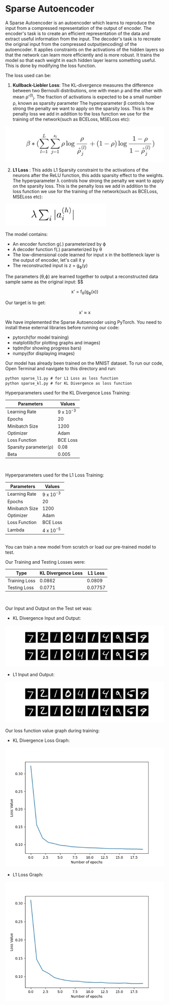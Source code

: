 # Sparse Autoencoder

A Sparse Autoencoder is an autoencoder which learns to reproduce the input from a compressed representation of the output of encoder. The encoder's task is to create an efficient representation of the data and extract useful information from the input. The decoder's task is to recreate the original input from the compressed output(encoding) of the autoencoder.
It applies constraints on the activations of the hidden layers so that the network can learn more efficiently and is more robust. It trains the model so that each weight in each hidden layer learns something useful.
This is done by modifying the loss function.

The loss used can be:

1) **Kullback-Liebler Loss**:
   The KL-divergence measures the difference between two Bernoulli distributions, one with mean ρ and the other with mean ρ'<sup>(l)</sup><sub>j</sub>.
   The fraction of activations is expected to be a small number ρ, known as sparsity parameter
   The hyperparameter β controls how strong the penalty we want to apply on the sparsity loss. This is the penalty loss we add in addition to the loss function we use for the training of the network(such as BCELoss, MSELoss etc):

 ![KL Divergence Loss Function Image](kl_div_formula.png)


2) **L1 Loss** : This adds L1 Sparsity constraint to the activations of the neurons after the ReLU function, this adds sparsity effect to the weights. The hyperparameter λ controls how strong the penalty we want to apply on the sparsity loss. This is the penalty loss we add in addition to the loss function we use for the training of the network(such as BCELoss, MSELoss etc):

![L1 Loss Function Image](l1_formula.png)


The model contains:
* An encoder function g(.) parameterized by ϕ
* A decoder function f(.) parameterized by θ
* The low-dimensional code learned for input x in the bottleneck layer is the output of encoder, let's call it y 
* The reconstructed input is z = g<sub>ϕ</sub>(y)

The parameters (θ,ϕ) are learned together to output a reconstructed data sample same as the original input:
$$
<div align='center'> x' = f<sub>θ</sub>(g<sub>ϕ</sub>(x)) </div>

Our target is to get:
<div align='center'> x' ≈ x </div>

We have implemented the Sparse Autoencoder using PyTorch. You need to install these external libraries before running our code: 
* pytorch(for model training)
* matplotlib(for plotting graphs and images)
* tqdm(for showing progress bars)
* numpy(for displaying images)

Our model has already been trained on the MNIST dataset. To run our code, Open Terminal and navigate to this directory and run:
```
python sparse_l1.py # for L1 Loss as loss function
python sparse_kl.py # for KL Divergence as loss function
```

Hyperparameters used for the KL Divergence Loss Training:

| Parameters|  Values |
| -------- | -------- |
| Learning Rate | 9 x 10<sup>-3</sup>  | 
| Epochs | 20 |
| Minibatch Size | 1200 |
| Optimizer | Adam |
| Loss Function | BCE Loss |
| Sparsity parameter(ρ) | 0.08 |
| Beta | 0.005 |
<br/>

Hyperparameters used for the L1 Loss Training:

| Parameters|  Values |
| -------- | -------- |
| Learning Rate | 9 x 10<sup>-3</sup>  | 
| Epochs | 20 |
| Minibatch Size | 1200 |
| Optimizer | Adam |
| Loss Function | BCE Loss |
| Lambda | 4 x 10<sup>-5</sup> |
<br/>
You can train a new model from scratch or load our pre-trained model to test.

Our Training and Testing Losses were:

| Type | KL Divergence Loss | L1 Loss |
| -------- | -------- | -------- |
| Training Loss | 0.0862 | 0.0809 |
| Testing Loss | 0.0771 | 0.07757 |
<br/>

Our Input and Output on the Test set was:

* KL Divergence Input and Output:

![Output Image](kl_op.jpeg)

* L1 Input and Output:

![Output Image](l1_op.jpeg)


Our loss function value graph during training:

* KL Divergence Loss Graph:

![Graph Image](lossgraph_kl.jpeg)

* L1 Loss Graph:

![Graph Image](lossgraph_l1.jpeg)
